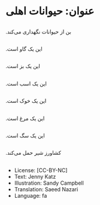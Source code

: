 # عنوان: حیوانات اهلی

##
.بن از حیوانات نگهداری می‌کند

##
.این یک گاو است

##
.این یک بز است

##
.این یک اسب است

##
.این یک خوک است

##
.این یک مرغ است

##
.این یک سگ است

##
.کشاورز شیر حمل می‌کند

##
* License: [CC-BY-NC]
* Text: Jenny Katz
* Illustration: Sandy Campbell
* Translation: Saeed Nazari
* Language: fa
